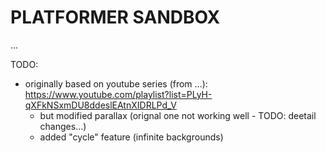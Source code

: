 # PLATFORMER SANDBOX

...


TODO:
* originally based on youtube series (from ...):
    https://www.youtube.com/playlist?list=PLyH-qXFkNSxmDU8ddeslEAtnXIDRLPd_V
    * but modified parallax (orignal one not working well - TODO: deetail changes...)
    * added "cycle" feature (infinite backgrounds)
